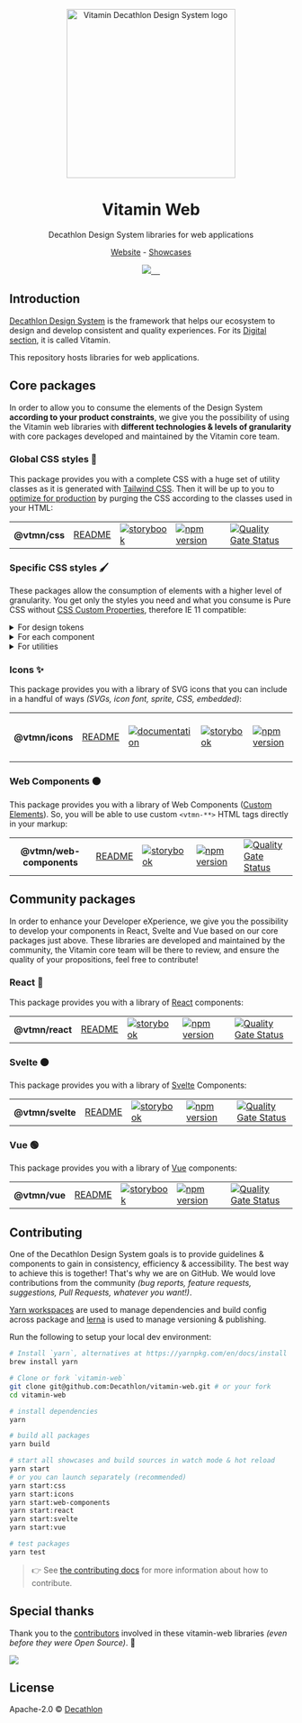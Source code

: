 <p align="center">
  <img
    width="300px"
    src="https://user-images.githubusercontent.com/9600228/102414461-e3b92b00-3ff6-11eb-9c96-5f37c4d5e02c.png"
    alt="Vitamin Decathlon Design System logo" />
</p>

<h1 align="center">Vitamin Web</h1>

<p align="center">Decathlon Design System libraries for web applications</p>

<p align="center">
  <a href="https://www.decathlon.design">Website</a> - <a href="https://decathlon.github.io/vitamin-web">Showcases</a>
</p>

<p align="center">
  <a aria-label="contributors graph" href="https://github.com/decathlon/vitamin-web/graphs/contributors">
    <img src="https://img.shields.io/github/contributors/decathlon/vitamin-web.svg">
  </a>
  <a aria-label="last commit" href="https://github.com/Decathlon/vitamin-web/commits">
    <img alt="" src=
  "https://img.shields.io/github/last-commit/decathlon/vitamin-web.svg">
  </a>
  <a aria-label="license" href="https://github.com/decathlon/vitamin-web/blob/main/LICENSE">
    <img src="https://img.shields.io/github/license/decathlon/vitamin-web.svg" alt="">
  </a>
  <a aria-label="GitHub Actions - Build main branch" href="https://github.com/Decathlon/vitamin-web/actions">
    <img src="https://github.com/Decathlon/vitamin-web/workflows/Build%20main%20branch/badge.svg" alt="">
  </a>
  <a aria-label="license" href="https://join.slack.com/t/decathlon-design/shared_invite/zt-ou0n9qas-n_oamDSVUIqvLqNO1LETJg">
    <img src="https://img.shields.io/badge/slack-Decathlon%20Design%20System-purple.svg?logo=slack" alt="">
  </a>
</p>

## Introduction

[Decathlon Design System](https://decathlon.design) is the framework that helps our ecosystem to design and develop consistent and quality experiences. For its [Digital section](https://www.decathlon.design/726f8c765/p/6145b2-overview), it is called Vitamin.

This repository hosts libraries for web applications.

## Core packages

In order to allow you to consume the elements of the Design System **according to your product constraints**, we give you the possibility of using the Vitamin web libraries with **different technologies & levels of granularity** with core packages developed and maintained by the Vitamin core team.

### Global CSS styles 🎨

This package provides you with a complete CSS with a huge set of utility classes as it is generated with [Tailwind CSS](https://tailwindcss.com). Then it will be up to you to [optimize for production](https://purgecss.com/) by purging the CSS according to the classes used in your HTML:

<table>
  <tr>
    <th>@vtmn/css</th>
    <td><a href="https://github.com/Decathlon/vitamin-web/tree/main/packages/sources/css#readme">README</a></td>
    <td><a href="https://decathlon.github.io/vitamin-web/@vtmn/showcase-css"><img src="https://img.shields.io/badge/storybook-css-d891bc?style=flat&logo=storybook" alt="storybook" /></a></td>
    <td><a href="https://www.npmjs.com/package/@vtmn/css"><img src="https://img.shields.io/npm/v/@vtmn/css?style=flat&logo=npm" alt="npm version" /></a></td>
    <td><a href="https://sonarcloud.io/dashboard?id=decathlon_vitamin-web_css"><img src="https://sonarcloud.io/api/project_badges/measure?project=decathlon_vitamin-web_css&metric=alert_status" alt="Quality Gate Status" /></a></td>
  </tr>
</table>

### Specific CSS styles 🖌

These packages allow the consumption of elements with a higher level of granularity. You get only the styles you need and what you consume is Pure CSS without [CSS Custom Properties](https://developer.mozilla.org/en-US/docs/Web/CSS/--*), therefore IE 11 compatible:

<details>
  <summary>For design tokens</summary>

  <table>
    <tr>
      <th>@vtmn/css-design-tokens</th>
      <td><a href="https://github.com/Decathlon/vitamin-web/tree/main/packages/sources/css/src/design-tokens#readme">README</a></td>
      <td><a href="https://decathlon.github.io/vitamin-web/@vtmn/showcase-css/index.html?path=/story/guidelines-colors--page"><img src="https://img.shields.io/badge/storybook-css-d891bc?style=flat&logo=storybook" alt="storybook" /></a></td>
      <td><a href="https://www.npmjs.com/package/@vtmn/css-design-tokens"><img src="https://img.shields.io/npm/v/@vtmn/css-design-tokens?style=flat&logo=npm" alt="npm version" /></a></td>
      <td><a href="https://sonarcloud.io/dashboard?id=decathlon_vitamin-web_css"><img src="https://sonarcloud.io/api/project_badges/measure?project=decathlon_vitamin-web_css&metric=alert_status" alt="Quality Gate Status" /></a></td>
    </tr>
  </table>
</details>

<details>
  <summary>For each component</summary>

  <table>
    <tr>
      <th>@vtmn/css-badge</th>
      <td><a href="https://github.com/Decathlon/vitamin-web/tree/main/packages/sources/css/src/components/badge#readme">README</a></td>
      <td><a href="https://www.decathlon.design/726f8c765/p/465f7c-badge-beta"><img src="https://img.shields.io/badge/decathlon.design-docs-007dbc" alt="documentation" /></a></td>
      <td><a href="https://decathlon.github.io/vitamin-web/@vtmn/showcase-css/?path=/docs/components-badge--overview"><img src="https://img.shields.io/badge/storybook-css-d891bc?style=flat&logo=storybook" alt="storybook" /></a></td>
      <td><a href="https://www.npmjs.com/package/@vtmn/css-badge"><img src="https://img.shields.io/npm/v/@vtmn/css-badge?style=flat&logo=npm" alt="npm version" /></a></td>
      <td><a href="https://sonarcloud.io/dashboard?id=decathlon_vitamin-web_css"><img src="https://sonarcloud.io/api/project_badges/measure?project=decathlon_vitamin-web_css&metric=alert_status" alt="Quality Gate Status" /></a></td>
    </tr>
    <tr>
      <th>@vtmn/css-button</th>
      <td><a href="https://github.com/Decathlon/vitamin-web/tree/main/packages/sources/css/src/components/button#readme">README</a></td>
      <td><a href="https://www.decathlon.design/726f8c765/p/8008f8-button"><img src="https://img.shields.io/badge/decathlon.design-docs-007dbc" alt="documentation" /></a></td>
      <td><a href="https://decathlon.github.io/vitamin-web/@vtmn/showcase-css/?path=/docs/components-button--overview"><img src="https://img.shields.io/badge/storybook-css-d891bc?style=flat&logo=storybook" alt="storybook" /></a></td>
      <td><a href="https://www.npmjs.com/package/@vtmn/css-button"><img src="https://img.shields.io/npm/v/@vtmn/css-button?style=flat&logo=npm" alt="npm version" /></a></td>
      <td><a href="https://sonarcloud.io/dashboard?id=decathlon_vitamin-web_css"><img src="https://sonarcloud.io/api/project_badges/measure?project=decathlon_vitamin-web_css&metric=alert_status" alt="Quality Gate Status" /></a></td>
    </tr>
    <tr>
      <th>@vtmn/css-checkbox</th>
      <td><a href="https://github.com/Decathlon/vitamin-web/tree/main/packages/sources/css/src/components/checkbox#readme">README</a></td>
      <td><a href="https://www.decathlon.design/726f8c765/p/953c37-checkbox"><img src="https://img.shields.io/badge/decathlon.design-docs-007dbc" alt="documentation" /></a></td>
      <td><a href="https://decathlon.github.io/vitamin-web/@vtmn/showcase-css/?path=/docs/components-checkbox--overview"><img src="https://img.shields.io/badge/storybook-css-d891bc?style=flat&logo=storybook" alt="storybook" /></a></td>
      <td><a href="https://www.npmjs.com/package/@vtmn/css-checkbox"><img src="https://img.shields.io/npm/v/@vtmn/css-checkbox?style=flat&logo=npm" alt="npm version" /></a></td>
      <td><a href="https://sonarcloud.io/dashboard?id=decathlon_vitamin-web_css"><img src="https://sonarcloud.io/api/project_badges/measure?project=decathlon_vitamin-web_css&metric=alert_status" alt="Quality Gate Status" /></a></td>
    </tr>
    <tr>
      <th>@vtmn/css-link</th>
      <td><a href="https://github.com/Decathlon/vitamin-web/tree/main/packages/sources/css/src/components/link#readme">README</a></td>
      <td><a href="https://www.decathlon.design/726f8c765/p/086ae8-link"><img src="https://img.shields.io/badge/decathlon.design-docs-007dbc" alt="documentation" /></a></td>
      <td><a href="https://decathlon.github.io/vitamin-web/@vtmn/showcase-css/?path=/docs/components-link--overview"><img src="https://img.shields.io/badge/storybook-css-d891bc?style=flat&logo=storybook" alt="storybook" /></a></td>
      <td><a href="https://www.npmjs.com/package/@vtmn/css-link"><img src="https://img.shields.io/npm/v/@vtmn/css-link?style=flat&logo=npm" alt="npm version" /></a></td>
      <td><a href="https://sonarcloud.io/dashboard?id=decathlon_vitamin-web_css"><img src="https://sonarcloud.io/api/project_badges/measure?project=decathlon_vitamin-web_css&metric=alert_status" alt="Quality Gate Status" /></a></td>
    </tr>
    <tr>
      <th>@vtmn/css-loader</th>
      <td><a href="https://github.com/Decathlon/vitamin-web/tree/main/packages/sources/css/src/components/loader#readme">README</a></td>
      <td><a href="https://www.decathlon.design/726f8c765/p/09b561-loader-beta/b/32cf1b"><img src="https://img.shields.io/badge/decathlon.design-docs-007dbc" alt="documentation" /></a></td>
      <td><a href="https://decathlon.github.io/vitamin-web/@vtmn/showcase-css/?path=/docs/components-loader--overview"><img src="https://img.shields.io/badge/storybook-css-d891bc?style=flat&logo=storybook" alt="storybook" /></a></td>
      <td><a href="https://www.npmjs.com/package/@vtmn/css-loader"><img src="https://img.shields.io/npm/v/@vtmn/css-loader?style=flat&logo=npm" alt="npm version" /></a></td>
      <td><a href="https://sonarcloud.io/dashboard?id=decathlon_vitamin-web_css"><img src="https://sonarcloud.io/api/project_badges/measure?project=decathlon_vitamin-web_css&metric=alert_status" alt="Quality Gate Status" /></a></td>
  </tr>
      <th>@vtmn/css-popover</th>
      <td><a href="https://github.com/Decathlon/vitamin-web/tree/main/packages/sources/css/src/components/popover#readme">README</a></td>
      <td><a href="https://www.decathlon.design/726f8c765/p/3086dd-popover-beta/b/129609"><img src="https://img.shields.io/badge/decathlon.design-docs-007dbc" alt="documentation" /></a></td>
      <td><a href="https://decathlon.github.io/vitamin-web/@vtmn/showcase-css/?path=/docs/components-popover--overview"><img src="https://img.shields.io/badge/storybook-css-d891bc?style=flat&logo=storybook" alt="storybook" /></a></td>
      <td><a href="https://www.npmjs.com/package/@vtmn/css-popover"><img src="https://img.shields.io/npm/v/@vtmn/css-popover?style=flat&logo=npm" alt="npm version" /></a></td>
      <td><a href="https://sonarcloud.io/dashboard?id=decathlon_vitamin-web_css"><img src="https://sonarcloud.io/api/project_badges/measure?project=decathlon_vitamin-web_css&metric=alert_status" alt="Quality Gate Status" /></a></td>
    </tr>
    <tr>
      <th>@vtmn/css-radio-button</th>
      <td><a href="https://github.com/Decathlon/vitamin-web/tree/main/packages/sources/css/src/components/radio-button#readme">README</a></td>
      <td><a href="https://www.decathlon.design/726f8c765/p/31e934-radio-button"><img src="https://img.shields.io/badge/decathlon.design-docs-007dbc" alt="documentation" /></a></td>
      <td><a href="https://decathlon.github.io/vitamin-web/@vtmn/showcase-css/?path=/docs/components-radio-button--overview"><img src="https://img.shields.io/badge/storybook-css-d891bc?style=flat&logo=storybook" alt="storybook" /></a></td>
      <td><a href="https://www.npmjs.com/package/@vtmn/css-radio-button"><img src="https://img.shields.io/npm/v/@vtmn/css-radio-button?style=flat&logo=npm" alt="npm version" /></a></td>
      <td><a href="https://sonarcloud.io/dashboard?id=decathlon_vitamin-web_css"><img src="https://sonarcloud.io/api/project_badges/measure?project=decathlon_vitamin-web_css&metric=alert_status" alt="Quality Gate Status" /></a></td>
    </tr>
    <tr>
      <th>@vtmn/css-select</th>
      <td><a href="https://github.com/Decathlon/vitamin-web/tree/main/packages/sources/css/src/components/select#readme">README</a></td>
      <td><a href="https://www.decathlon.design/726f8c765/p/46ee45-select-beta/b/136a45"><img src="https://img.shields.io/badge/decathlon.design-docs-007dbc" alt="documentation" /></a></td>
      <td><a href="https://decathlon.github.io/vitamin-web/@vtmn/showcase-css/?path=/docs/components-select--overview"><img src="https://img.shields.io/badge/storybook-css-d891bc?style=flat&logo=storybook" alt="storybook" /></a></td>
      <td><a href="https://www.npmjs.com/package/@vtmn/css-select"><img src="https://img.shields.io/npm/v/@vtmn/css-select?style=flat&logo=npm" alt="npm version" /></a></td>
      <td><a href="https://sonarcloud.io/dashboard?id=decathlon_vitamin-web_css"><img src="https://sonarcloud.io/api/project_badges/measure?project=decathlon_vitamin-web_css&metric=alert_status" alt="Quality Gate Status" /></a></td>
    </tr>
    <tr>
      <th>@vtmn/css-rating</th>
      <td><a href="https://github.com/Decathlon/vitamin-web/tree/main/packages/sources/css/src/components/rating#readme">README</a></td>
      <td><a href="https://www.decathlon.design/726f8c765/p/19ec87-rating-beta/b/5496b9"><img src="https://img.shields.io/badge/decathlon.design-docs-007dbc" alt="documentation" /></a></td>
      <td><a href="https://decathlon.github.io/vitamin-web/@vtmn/showcase-css/?path=/docs/components-rating--overview"><img src="https://img.shields.io/badge/storybook-css-d891bc?style=flat&logo=storybook" alt="storybook" /></a></td>
      <td><a href="https://www.npmjs.com/package/@vtmn/css-rating"><img src="https://img.shields.io/npm/v/@vtmn/css-rating?style=flat&logo=npm" alt="npm version" /></a></td>
      <td><a href="https://sonarcloud.io/dashboard?id=decathlon_vitamin-web_css"><img src="https://sonarcloud.io/api/project_badges/measure?project=decathlon_vitamin-web_css&metric=alert_status" alt="Quality Gate Status" /></a></td>
    </tr>
    <tr>
      <th>@vtmn/css-snackbar</th>
      <td><a href="https://github.com/Decathlon/vitamin-web/tree/main/packages/sources/css/src/components/snackbar#readme">README</a></td>
      <td><a href="https://www.decathlon.design/726f8c765/p/798580-snackbar-beta/b/129609"><img src="https://img.shields.io/badge/decathlon.design-docs-007dbc" alt="documentation" /></a></td>
      <td><a href="https://decathlon.github.io/vitamin-web/@vtmn/showcase-css/?path=/docs/components-snackbar--overview"><img src="https://img.shields.io/badge/storybook-css-d891bc?style=flat&logo=storybook" alt="storybook" /></a></td>
      <td><a href="https://www.npmjs.com/package/@vtmn/css-snackbar"><img src="https://img.shields.io/npm/v/@vtmn/css-snackbar?style=flat&logo=npm" alt="npm version" /></a></td>
      <td><a href="https://sonarcloud.io/dashboard?id=decathlon_vitamin-web_css"><img src="https://sonarcloud.io/api/project_badges/measure?project=decathlon_vitamin-web_css&metric=alert_status" alt="Quality Gate Status" /></a></td>
    </tr>
    <tr>
      <th>@vtmn/css-text-input</th>
      <td><a href="https://github.com/Decathlon/vitamin-web/tree/main/packages/sources/css/src/components/text-input#readme">README</a></td>
      <td><a href="https://www.decathlon.design/726f8c765/p/31121d-text-input"><img src="https://img.shields.io/badge/decathlon.design-docs-007dbc" alt="documentation" /></a></td>
      <td><a href="https://decathlon.github.io/vitamin-web/@vtmn/showcase-css/?path=/docs/components-text-input--overview"><img src="https://img.shields.io/badge/storybook-css-d891bc?style=flat&logo=storybook" alt="storybook" /></a></td>
      <td><a href="https://www.npmjs.com/package/@vtmn/css-text-input"><img src="https://img.shields.io/npm/v/@vtmn/css-text-input?style=flat&logo=npm" alt="npm version" /></a></td>
      <td><a href="https://sonarcloud.io/dashboard?id=decathlon_vitamin-web_css"><img src="https://sonarcloud.io/api/project_badges/measure?project=decathlon_vitamin-web_css&metric=alert_status" alt="Quality Gate Status" /></a></td>
    </tr>
    <tr>
      <th>@vtmn/css-toggle</th>
      <td><a href="https://github.com/Decathlon/vitamin-web/tree/main/packages/sources/css/src/components/toggle#readme">README</a></td>
      <td><a href="https://www.decathlon.design/726f8c765/p/99628d-toggle"><img src="https://img.shields.io/badge/decathlon.design-docs-007dbc" alt="documentation" /></a></td>
      <td><a href="https://decathlon.github.io/vitamin-web/@vtmn/showcase-css/?path=/docs/components-toggle--overview"><img src="https://img.shields.io/badge/storybook-css-d891bc?style=flat&logo=storybook" alt="storybook" /></a></td>
      <td><a href="https://www.npmjs.com/package/@vtmn/css-toggle"><img src="https://img.shields.io/npm/v/@vtmn/css-toggle?style=flat&logo=npm" alt="npm version" /></a></td>
      <td><a href="https://sonarcloud.io/dashboard?id=decathlon_vitamin-web_css"><img src="https://sonarcloud.io/api/project_badges/measure?project=decathlon_vitamin-web_css&metric=alert_status" alt="Quality Gate Status" /></a></td>
    </tr>
    <tr>
      <th>@vtmn/css-tooltip</th>
      <td><a href="https://github.com/Decathlon/vitamin-web/tree/main/packages/sources/css/src/components/tooltip#readme">README</a></td>
      <td><a href="https://www.decathlon.design/726f8c765/p/595266-tooltip-beta/b/97ce1d"><img src="https://img.shields.io/badge/decathlon.design-docs-007dbc" alt="documentation" /></a></td>
      <td><a href="https://decathlon.github.io/vitamin-web/@vtmn/showcase-css/?path=/docs/components-tooltip--overview"><img src="https://img.shields.io/badge/storybook-css-d891bc?style=flat&logo=storybook" alt="storybook" /></a></td>
      <td><a href="https://www.npmjs.com/package/@vtmn/css-tooltip"><img src="https://img.shields.io/npm/v/@vtmn/css-tooltip?style=flat&logo=npm" alt="npm version" /></a></td>
      <td><a href="https://sonarcloud.io/dashboard?id=decathlon_vitamin-web_css"><img src="https://sonarcloud.io/api/project_badges/measure?project=decathlon_vitamin-web_css&metric=alert_status" alt="Quality Gate Status" /></a></td>
    </tr>
  </table>
 </details>

<details>
  <summary>For utilities</summary>

  <table>
    <tr>
      <th>@vtmn/css-utilities</th>
      <td><a href="https://github.com/Decathlon/vitamin-web/tree/main/packages/sources/css/src/utilities#readme">README</a></td>
      <td><a href="https://decathlon.github.io/vitamin-web/@vtmn/showcase-css/index.html?path=/docs/guidelines-typography--overview"><img src="https://img.shields.io/badge/storybook-css-d891bc?style=flat&logo=storybook" alt="storybook" /></a></td>
      <td><a href="https://www.npmjs.com/package/@vtmn/css-utilities"><img src="https://img.shields.io/npm/v/@vtmn/css-utilities?style=flat&logo=npm" alt="npm version" /></a></td>
      <td><a href="https://sonarcloud.io/dashboard?id=decathlon_vitamin-web_css"><img src="https://sonarcloud.io/api/project_badges/measure?project=decathlon_vitamin-web_css&metric=alert_status" alt="Quality Gate Status" /></a></td>
    </tr>
  </table>
</details>

### Icons ✨

This package provides you with a library of SVG icons that you can include in a handful of ways _(SVGs, icon font, sprite, CSS, embedded)_:

<table>
  <tr>
    <th>@vtmn/icons</th>
    <td><a href="https://github.com/Decathlon/vitamin-web/tree/main/packages/sources/icons#readme">README</a></td>
    <td><a href="https://www.decathlon.design/726f8c765/p/91dc94-iconography"><img src="https://img.shields.io/badge/decathlon.design-docs-007dbc" alt="documentation" /></a></td>
    <td><a href="https://decathlon.github.io/vitamin-web/@vtmn/showcase-icons"><img src="https://img.shields.io/badge/storybook-icons-295573?style=flat&logo=storybook" alt="storybook" /></a></td>
    <td><a href="https://www.npmjs.com/package/@vtmn/icons"><img src="https://img.shields.io/npm/v/@vtmn/icons?style=flat&logo=npm" alt="npm version" /></a></td>
    <td><a href="https://sonarcloud.io/dashboard?id=decathlon_vitamin-web_icons"><img src="https://sonarcloud.io/api/project_badges/measure?project=decathlon_vitamin-web_icons&metric=alert_status" alt="Quality Gate Status" /></a></td>
  </tr>
</table>

### Web Components ⚫️

This package provides you with a library of Web Components ([Custom Elements](https://developer.mozilla.org/en-US/docs/Web/Web_Components/Using_custom_elements)). So, you will be able to use custom `<vtmn-**>` HTML tags directly in your markup:

<table>
  <tr>
    <th>@vtmn/web-components</th>
    <td><a href="https://github.com/Decathlon/vitamin-web/tree/main/packages/sources/web-components#readme">README</a></td>
    <td><a href="https://decathlon.github.io/vitamin-web/@vtmn/showcase-web-components"><img src="https://img.shields.io/badge/storybook-web%20components-1C1C1C?style=flat&logo=storybook" alt="storybook" /></a></td>
    <td><a href="https://www.npmjs.com/package/@vtmn/web-components"><img src="https://img.shields.io/npm/v/@vtmn/web-components?style=flat&logo=npm" alt="npm version" /></a></td>
    <td><a href="https://sonarcloud.io/dashboard?id=decathlon_vitamin-web_web-components"><img src="https://sonarcloud.io/api/project_badges/measure?project=decathlon_vitamin-web_web-components&metric=alert_status" alt="Quality Gate Status" /></a></td>
  </tr>
</table>

## Community packages

In order to enhance your Developer eXperience, we give you the possibility to develop your components in React, Svelte and Vue based on our core packages just above. These libraries are developed and maintained by the community, the Vitamin core team will be there to review, and ensure the quality of your propositions, feel free to contribute!

### React 🔵

This package provides you with a library of [React](https://reactjs.org/) components:

<table>
  <tr>
    <th>@vtmn/react</th>
    <td><a href="https://github.com/Decathlon/vitamin-web/tree/main/packages/sources/react#readme">README</a></td>
    <td><a href="https://decathlon.github.io/vitamin-web/@vtmn/showcase-react"><img src="https://img.shields.io/badge/storybook-react-61DAFB?style=flat&logo=storybook" alt="storybook" /></a></a></td>
    <td><a href="https://www.npmjs.com/package/@vtmn/react"><img src="https://img.shields.io/npm/v/@vtmn/react?style=flat&logo=npm" alt="npm version" /></a></td>
    <td><a href="https://sonarcloud.io/dashboard?id=decathlon_vitamin-web_react"><img src="https://sonarcloud.io/api/project_badges/measure?project=decathlon_vitamin-web_react&metric=alert_status" alt="Quality Gate Status" /></a></td>
  </tr>
</table>

### Svelte 🟠

This package provides you with a library of [Svelte](https://svelte.dev/) Components:

<table>
  <tr>
    <th>@vtmn/svelte</th>
    <td><a href="https://github.com/Decathlon/vitamin-web/tree/main/packages/sources/svelte#readme">README</a></td>
    <td><a href="https://decathlon.github.io/vitamin-web/@vtmn/showcase-svelte"><img src="https://img.shields.io/badge/storybook-svelte-F13C03?style=flat&logo=storybook" alt="storybook" /></a></a></td>
    <td><a href="https://www.npmjs.com/package/@vtmn/svelte"><img src="https://img.shields.io/npm/v/@vtmn/svelte?style=flat&logo=npm" alt="npm version" /></a></td>
    <td><a href="https://sonarcloud.io/dashboard?id=decathlon_vitamin-web_svelte"><img src="https://sonarcloud.io/api/project_badges/measure?project=decathlon_vitamin-web_svelte&metric=alert_status" alt="Quality Gate Status" /></a></td>
  </tr>
</table>

### Vue 🟢

This package provides you with a library of [Vue](https://vuejs.org/) components:

<table>
  <tr>
    <th>@vtmn/vue</th>
    <td><a href="https://github.com/Decathlon/vitamin-web/tree/main/packages/sources/vue#readme">README</a></td>
    <td><a href="https://decathlon.github.io/vitamin-web/@vtmn/showcase-vue"><img src="https://img.shields.io/badge/storybook-vue-41B883?style=flat&logo=storybook" alt="storybook" /></a></a></td>
    <td><a href="https://www.npmjs.com/package/@vtmn/vue"><img src="https://img.shields.io/npm/v/@vtmn/vue?style=flat&logo=npm" alt="npm version" /></a></td>
    <td><a href="https://sonarcloud.io/dashboard?id=decathlon_vitamin-web_vue"><img src="https://sonarcloud.io/api/project_badges/measure?project=decathlon_vitamin-web_vue&metric=alert_status" alt="Quality Gate Status" /></a></td>
  </tr>
</table>

## Contributing

One of the Decathlon Design System goals is to provide guidelines & components to gain in consistency, efficiency & accessibility. The best way to achieve this is together!
That's why we are on GitHub. We would love contributions from the community _(bug reports, feature requests, suggestions, Pull Requests, whatever you want!)_.

[Yarn workspaces](https://yarnpkg.com/lang/en/docs/workspaces/) are used to manage dependencies and build config across package and [lerna](https://github.com/lerna/lerna/) is used to manage versioning & publishing.

Run the following to setup your local dev environment:

```sh
# Install `yarn`, alternatives at https://yarnpkg.com/en/docs/install
brew install yarn

# Clone or fork `vitamin-web`
git clone git@github.com:Decathlon/vitamin-web.git # or your fork
cd vitamin-web

# install dependencies
yarn

# build all packages
yarn build

# start all showcases and build sources in watch mode & hot reload
yarn start
# or you can launch separately (recommended)
yarn start:css
yarn start:icons
yarn start:web-components
yarn start:react
yarn start:svelte
yarn start:vue

# test packages
yarn test
```

> 👉 See [the contributing docs](CONTRIBUTING.md) for more information about how to contribute.

## Special thanks

Thank you to the [contributors](CONTRIBUTORS.md) involved in these vitamin-web libraries _(even before they were Open Source)_. 💙

<a href="https://github.com/decathlon/vitamin-web/graphs/contributors">
  <img src="https://contrib.rocks/image?repo=decathlon/vitamin-web" />
</a>

## License

Apache-2.0 © [Decathlon](https://github.com/Decathlon)
